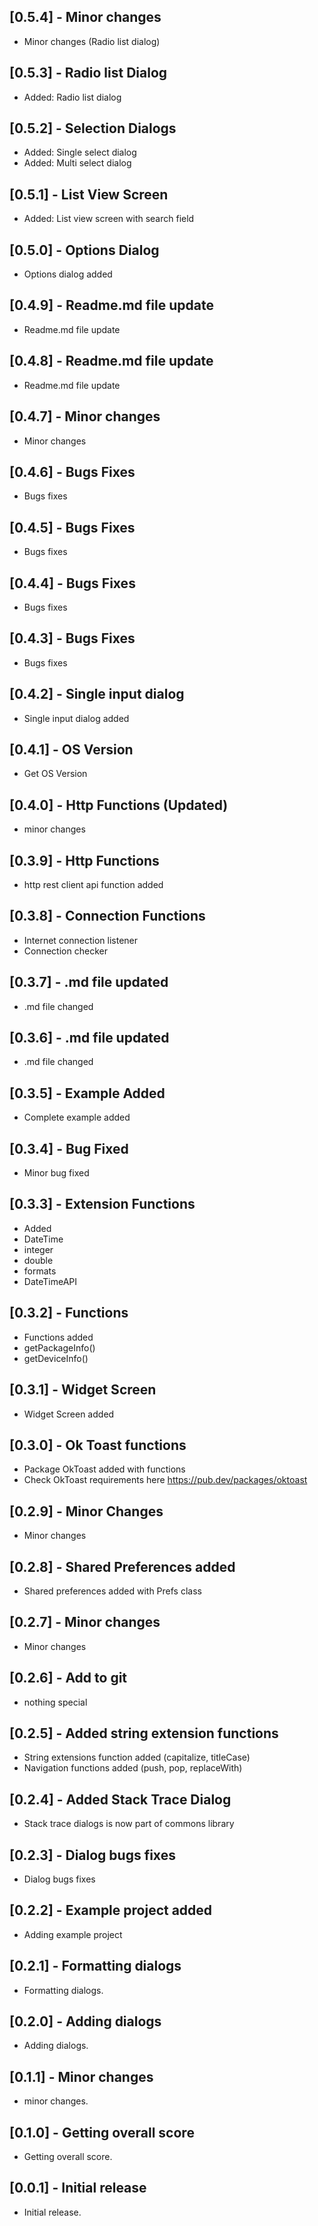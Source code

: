 ## [0.5.4] - Minor changes

* Minor changes (Radio list dialog)

## [0.5.3] - Radio list Dialog

* Added: Radio list dialog

## [0.5.2] - Selection Dialogs

* Added: Single select dialog
* Added: Multi select dialog

## [0.5.1] - List View Screen

* Added: List view screen with search field

## [0.5.0] - Options Dialog

* Options dialog added

## [0.4.9] - Readme.md file update

* Readme.md file update

## [0.4.8] - Readme.md file update

* Readme.md file update

## [0.4.7] - Minor changes

* Minor changes

## [0.4.6] - Bugs Fixes

* Bugs fixes

## [0.4.5] - Bugs Fixes

* Bugs fixes

## [0.4.4] - Bugs Fixes

* Bugs fixes

## [0.4.3] - Bugs Fixes

* Bugs fixes

## [0.4.2] - Single input dialog

* Single input dialog added

## [0.4.1] - OS Version

* Get OS Version

## [0.4.0] - Http Functions (Updated)

* minor changes

## [0.3.9] - Http Functions

* http rest client api function added

## [0.3.8] - Connection Functions

* Internet connection listener
* Connection checker

## [0.3.7] - .md file updated

* .md file changed

## [0.3.6] - .md file updated

* .md file changed

## [0.3.5] - Example Added

* Complete example added

## [0.3.4] - Bug Fixed

* Minor bug fixed

## [0.3.3] - Extension Functions

* Added
* DateTime
* integer
* double
* formats
* DateTimeAPI

## [0.3.2] - Functions

* Functions added
* getPackageInfo()
* getDeviceInfo()

## [0.3.1] - Widget Screen

* Widget Screen added

## [0.3.0] - Ok Toast functions

* Package OkToast added with functions
* Check OkToast requirements here https://pub.dev/packages/oktoast

## [0.2.9] - Minor Changes

* Minor changes

## [0.2.8] - Shared Preferences added

* Shared preferences added with Prefs class

## [0.2.7] - Minor changes

* Minor changes

## [0.2.6] - Add to git

* nothing special

## [0.2.5] - Added string extension functions

* String extensions function added (capitalize, titleCase)
* Navigation functions added (push, pop, replaceWith)

## [0.2.4] - Added Stack Trace Dialog

* Stack trace dialogs is now part of commons library

## [0.2.3] - Dialog bugs fixes

* Dialog bugs fixes

## [0.2.2] - Example project added

* Adding example project

## [0.2.1] - Formatting dialogs

* Formatting dialogs.

## [0.2.0] - Adding dialogs

* Adding dialogs.

## [0.1.1] - Minor changes

* minor changes.

## [0.1.0] - Getting overall score

* Getting overall score.

## [0.0.1] - Initial release

* Initial release.
